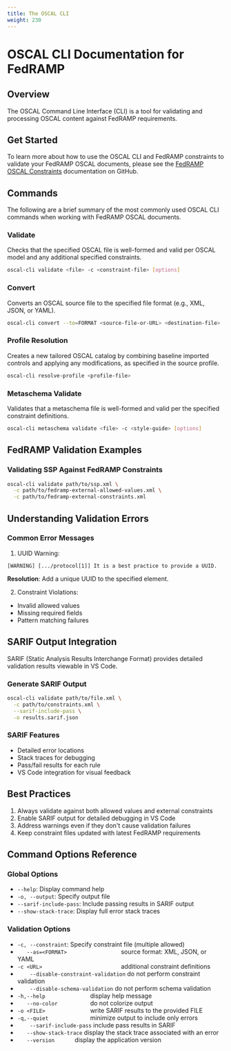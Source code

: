 ```yaml
---
title: The OSCAL CLI
weight: 230
---
```


# OSCAL CLI Documentation for FedRAMP

## Overview

The OSCAL Command Line Interface (CLI) is a tool for validating and processing OSCAL content against FedRAMP requirements.

## Get Started

To learn more about how to use the OSCAL CLI and FedRAMP constraints to validate your FedRAMP OSCAL documents, please see the [FedRAMP OSCAL Constraints](https://github.com/GSA/fedramp-automation/blob/8c9fa7685dee736d3ba17bbb98858ad20fbd194a/src/validations/constraints/README.md) documentation on GitHub.

## Commands

The following are a brief summary of the most commonly used OSCAL CLI commands when working with FedRAMP OSCAL documents.


### Validate
Checks that the specified OSCAL file is well-formed and valid per OSCAL model and any additional specified constraints. 

```bash
oscal-cli validate <file> -c <constraint-file> [options]
```

### Convert  
Converts an OSCAL source file to the specified file format (e.g., XML, JSON, or YAML). 

```bash
oscal-cli convert --to=FORMAT <source-file-or-URL> <destination-file>
```

### Profile Resolution
Creates a new tailored OSCAL catalog by combining baseline imported controls and applying any modifications, as specified in the source profile.

```bash
oscal-cli resolve-profile <profile-file>
```

### Metaschema Validate
Validates that a metaschema file is well-formed and valid per the specified constraint definitions.

```bash
oscal-cli metaschema validate <file> -c <style-guide> [options]
```

## FedRAMP Validation Examples

### Validating SSP Against FedRAMP Constraints

```bash
oscal-cli validate path/to/ssp.xml \
  -c path/to/fedramp-external-allowed-values.xml \
  -c path/to/fedramp-external-constraints.xml
```

## Understanding Validation Errors

### Common Error Messages

1. UUID Warning:
```
[WARNING] [.../protocol[1]] It is a best practice to provide a UUID.
```
**Resolution**: Add a unique UUID to the specified element.

2. Constraint Violations:
- Invalid allowed values
- Missing required fields
- Pattern matching failures

## SARIF Output Integration

SARIF (Static Analysis Results Interchange Format) provides detailed validation results viewable in VS Code.

### Generate SARIF Output

```bash
oscal-cli validate path/to/file.xml \
  -c path/to/constraints.xml \
  --sarif-include-pass \
  -o results.sarif.json
```

### SARIF Features
- Detailed error locations
- Stack traces for debugging
- Pass/fail results for each rule
- VS Code integration for visual feedback

## Best Practices

1. Always validate against both allowed values and external constraints
2. Enable SARIF output for detailed debugging in VS Code
3. Address warnings even if they don't cause validation failures
4. Keep constraint files updated with latest FedRAMP requirements

## Command Options Reference

### Global Options
- `--help`: Display command help
- `-o, --output`: Specify output file
- `--sarif-include-pass`: Include passing results in SARIF output
- `--show-stack-trace`: Display full error stack traces

### Validation Options
- `-c, --constraint`: Specify constraint file (multiple allowed)
- `    --as=<FORMAT>                  `   source format: XML, JSON, or YAML
- ` -c <URL>                          `   additional constraint definitions
- `    --disable-constraint-validation`   do not perform constraint validation
- `    --disable-schema-validation`       do not perform schema validation
- ` -h,--help               `             display help message
- `    --no-color           `             do not colorize output
- ` -o <FILE>               `             write SARIF results to the provided FILE
- ` -q,--quiet              `             minimize output to include only errors
- `    --sarif-include-pass`              include pass results in SARIF
- `    --show-stack-trace `               display the stack trace associated with an error
- `    --version       `                  display the application version
